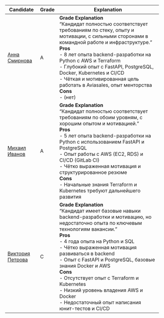 | Candidate | Grade | Explanation |
|-----------|-------|-------------|
| [Анна Смирнова](candidates_md/Анна_Смирнова.md) | A | **Grade Explanation**<br>“Кандидат полностью соответствует требованиям по стеку, опыту и мотивации, с сильными сторонами в командной работе и инфраструктуре.”<br>**Pros**<br>- 8 лет опыта backend-разработки на Python с AWS и Terraform<br>- Глубокий опыт с FastAPI, PostgreSQL, Docker, Kubernetes и CI/CD<br>- Чёткая и мотивированная цель работать в Aviasales, опыт менторства<br>**Cons**<br>- (нет) |
| [Михаил Иванов](candidates_md/Михаил_Иванов.md) | A | **Grade Explanation**<br>“Кандидат полностью соответствует требованиям по обоим уровням, с хорошим опытом и мотивацией.”<br>**Pros**<br>- 5 лет опыта backend-разработки на Python с использованием FastAPI и PostgreSQL<br>- Опыт работы с AWS (EC2, RDS) и CI/CD (GitLab CI)<br>- Чётко выраженная мотивация и структурированное резюме<br>**Cons**<br>- Начальные знания Terraform и Kubernetes требуют дальнейшего развития |
| [Виктория Петрова](candidates_md/Виктория_Петрова.md) | C | **Grade Explanation**<br>“Кандидат имеет базовые навыки backend-разработки и мотивацию, но недостаточно опыта по ключевым технологиям вакансии.”<br>**Pros**<br>- 4 года опыта на Python и SQL<br>- Чётко выраженная мотивация развиваться в backend<br>- Опыт с FastAPI и PostgreSQL, базовые знания Docker и AWS<br>**Cons**<br>- Отсутствует опыт с Terraform и Kubernetes<br>- Низкий уровень владения AWS и Docker<br>- Недостаточный опыт написания юнит-тестов и CI/CD |